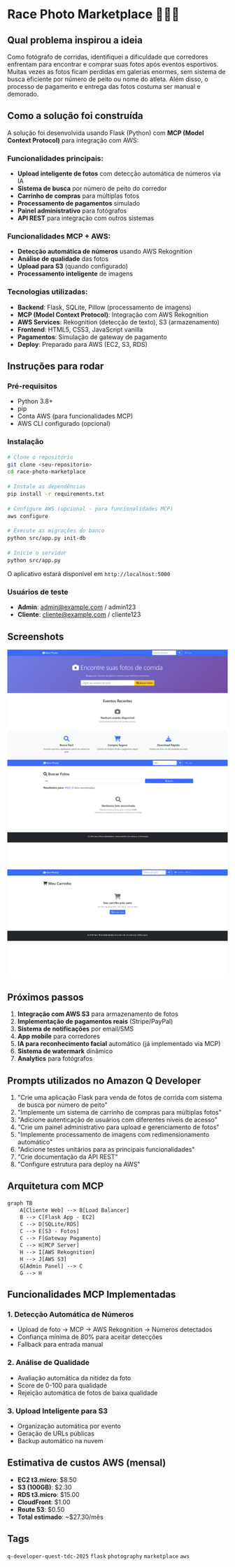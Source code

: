 # Race Photo Marketplace 📸🏃‍♂️

## Qual problema inspirou a ideia

Como fotógrafo de corridas, identifiquei a dificuldade que corredores enfrentam para encontrar e comprar suas fotos após eventos esportivos. Muitas vezes as fotos ficam perdidas em galerias enormes, sem sistema de busca eficiente por número de peito ou nome do atleta. Além disso, o processo de pagamento e entrega das fotos costuma ser manual e demorado.

## Como a solução foi construída

A solução foi desenvolvida usando Flask (Python) com **MCP (Model Context Protocol)** para integração com AWS:

### Funcionalidades principais:
- **Upload inteligente de fotos** com detecção automática de números via IA
- **Sistema de busca** por número de peito do corredor
- **Carrinho de compras** para múltiplas fotos
- **Processamento de pagamentos** simulado
- **Painel administrativo** para fotógrafos
- **API REST** para integração com outros sistemas

### Funcionalidades MCP + AWS:
- **Detecção automática de números** usando AWS Rekognition
- **Análise de qualidade** das fotos
- **Upload para S3** (quando configurado)
- **Processamento inteligente** de imagens

### Tecnologias utilizadas:
- **Backend**: Flask, SQLite, Pillow (processamento de imagens)
- **MCP (Model Context Protocol)**: Integração com AWS Rekognition
- **AWS Services**: Rekognition (detecção de texto), S3 (armazenamento)
- **Frontend**: HTML5, CSS3, JavaScript vanilla
- **Pagamentos**: Simulação de gateway de pagamento
- **Deploy**: Preparado para AWS (EC2, S3, RDS)

## Instruções para rodar

### Pré-requisitos
- Python 3.8+
- pip
- Conta AWS (para funcionalidades MCP)
- AWS CLI configurado (opcional)

### Instalação
```bash
# Clone o repositório
git clone <seu-repositorio>
cd race-photo-marketplace

# Instale as dependências
pip install -r requirements.txt

# Configure AWS (opcional - para funcionalidades MCP)
aws configure

# Execute as migrações do banco
python src/app.py init-db

# Inicie o servidor
python src/app.py
```

O aplicativo estará disponível em `http://localhost:5000`

### Usuários de teste
- **Admin**: admin@example.com / admin123
- **Cliente**: cliente@example.com / cliente123

## Screenshots

![Tela Principal](screenshots/home.png)
![Busca de Fotos](screenshots/search.png)
![Carrinho](screenshots/cart.png)

## Próximos passos

1. **Integração com AWS S3** para armazenamento de fotos
2. **Implementação de pagamentos reais** (Stripe/PayPal)
3. **Sistema de notificações** por email/SMS
4. **App mobile** para corredores
5. **IA para reconhecimento facial** automático (já implementado via MCP)
6. **Sistema de watermark** dinâmico
7. **Analytics** para fotógrafos

## Prompts utilizados no Amazon Q Developer

1. "Crie uma aplicação Flask para venda de fotos de corrida com sistema de busca por número de peito"
2. "Implemente um sistema de carrinho de compras para múltiplas fotos"
3. "Adicione autenticação de usuários com diferentes níveis de acesso"
4. "Crie um painel administrativo para upload e gerenciamento de fotos"
5. "Implemente processamento de imagens com redimensionamento automático"
6. "Adicione testes unitários para as principais funcionalidades"
7. "Crie documentação da API REST"
8. "Configure estrutura para deploy na AWS"

## Arquitetura com MCP

```mermaid
graph TB
    A[Cliente Web] --> B[Load Balancer]
    B --> C[Flask App - EC2]
    C --> D[SQLite/RDS]
    C --> E[S3 - Fotos]
    C --> F[Gateway Pagamento]
    C --> H[MCP Server]
    H --> I[AWS Rekognition]
    H --> J[AWS S3]
    G[Admin Panel] --> C
    G --> H
```

## Funcionalidades MCP Implementadas

### 1. Detecção Automática de Números
- Upload de foto → MCP → AWS Rekognition → Números detectados
- Confiança mínima de 80% para aceitar detecções
- Fallback para entrada manual

### 2. Análise de Qualidade
- Avaliação automática da nitidez da foto
- Score de 0-100 para qualidade
- Rejeição automática de fotos de baixa qualidade

### 3. Upload Inteligente para S3
- Organização automática por evento
- Geração de URLs públicas
- Backup automático na nuvem

## Estimativa de custos AWS (mensal)

- **EC2 t3.micro**: $8.50
- **S3 (100GB)**: $2.30
- **RDS t3.micro**: $15.00
- **CloudFront**: $1.00
- **Route 53**: $0.50
- **Total estimado**: ~$27.30/mês

## Tags
`q-developer-quest-tdc-2025` `flask` `photography` `marketplace` `aws`